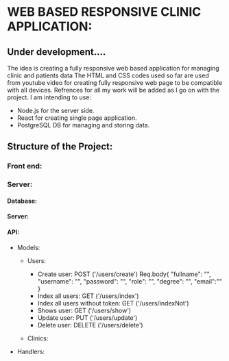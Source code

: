 # WEB BASED RESPONSIVE CLINIC APPLICATION:
## Under development....

The idea is creating a fully responsive web based application for managing clinic and patients data
The HTML and CSS codes used so far are used from youtube video for creating fully responsive web page to be compatible with all devices.
Refrences for all my work will be added as I go on with the project.
I am intending to use:
- Node.js for the server side.
- React for creating single page application.
- PostgreSQL DB for managing and storing data.


## Structure of the Project:
### Front end:

### Server:
#### Database:
#### Server:
#### API:
- Models:
    - Users:
        - Create user: POST ('/users/create')
            Req.body{
                "fullname": "", 
                "username": "", 
                "password": "", 
                "role": "", 
                "degree": "", 
                "email":""
                }
        - Index all users: GET ('/users/index')
        - Index all users without token: GET ('/users/indexNot')
        - Shows user: GET ('/users/show')
        - Update user: PUT ('/users/update')
        - Delete user: DELETE ('/users/delete')


    - Clinics:
- Handlers: